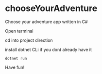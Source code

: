 # chooseYourAdventure
Choose your adventure app written in C#

Open terminal

cd into project direction

install dotnet CLi if you dont already have it

`dotnet run`

Have fun!